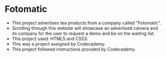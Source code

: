 # Fotomatic

- This project advertises tea products from a company called "Fotomatic".
- Scrolling through this website will showcase an advertised camera and its company for the user to request a demo and be on the waiting list.
- This project used: HTML5 and CSS3.
- This was a project assigned by Codecademy.
- This project followed instructions provided by Codecademy.
